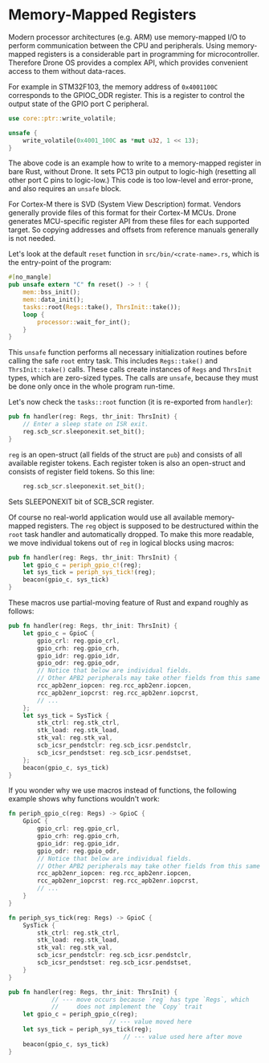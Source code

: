# Memory-Mapped Registers

Modern processor architectures (e.g. ARM) use memory-mapped I/O to perform
communication between the CPU and peripherals. Using memory-mapped registers is
a considerable part in programming for microcontroller. Therefore Drone OS
provides a complex API, which provides convenient access to them without
data-races.

For example in STM32F103, the memory address of `0x4001100C` corresponds to the
GPIOC_ODR register. This is a register to control the output state of the GPIO
port C peripheral.

```rust
use core::ptr::write_volatile;

unsafe {
    write_volatile(0x4001_100C as *mut u32, 1 << 13);
}
```

The above code is an example how to write to a memory-mapped register in bare
Rust, without Drone. It sets PC13 pin output to logic-high (resetting all other
port C pins to logic-low.) This code is too low-level and error-prone, and also
requires an `unsafe` block.

For Cortex-M there is SVD (System View Description) format. Vendors generally
provide files of this format for their Cortex-M MCUs. Drone generates
MCU-specific register API from these files for each supported target. So copying
addresses and offsets from reference manuals generally is not needed.

Let's look at the default `reset` function in `src/bin/<crate-name>.rs`, which
is the entry-point of the program:

```rust
#[no_mangle]
pub unsafe extern "C" fn reset() -> ! {
    mem::bss_init();
    mem::data_init();
    tasks::root(Regs::take(), ThrsInit::take());
    loop {
        processor::wait_for_int();
    }
}
```

This `unsafe` function performs all necessary initialization routines before
calling the safe `root` entry task. This includes `Regs::take()` and
`ThrsInit::take()` calls. These calls create instances of `Regs` and `ThrsInit`
types, which are zero-sized types. The calls are `unsafe`, because they must be
done only once in the whole program run-time.

Let's now check the `tasks::root` function (it is re-exported from `handler`):

```rust
pub fn handler(reg: Regs, thr_init: ThrsInit) {
    // Enter a sleep state on ISR exit.
    reg.scb_scr.sleeponexit.set_bit();
}
```

`reg` is an open-struct (all fields of the struct are `pub`) and consists of all
available register tokens. Each register token is also an open-struct and
consists of register field tokens. So this line:

```rust
    reg.scb_scr.sleeponexit.set_bit();
```

Sets SLEEPONEXIT bit of SCB_SCR register.

Of course no real-world application would use all available memory-mapped
registers. The `reg` object is supposed to be destructured within the `root`
task handler and automatically dropped. To make this more readable, we move
individual tokens out of `reg` in logical blocks using macros:

```rust
pub fn handler(reg: Regs, thr_init: ThrsInit) {
    let gpio_c = periph_gpio_c!(reg);
    let sys_tick = periph_sys_tick!(reg);
    beacon(gpio_c, sys_tick)
}
```

These macros use partial-moving feature of Rust and expand roughly as follows:

```rust
pub fn handler(reg: Regs, thr_init: ThrsInit) {
    let gpio_c = GpioC {
        gpio_crl: reg.gpio_crl,
        gpio_crh: reg.gpio_crh,
        gpio_idr: reg.gpio_idr,
        gpio_odr: reg.gpio_odr,
        // Notice that below are individual fields.
        // Other APB2 peripherals may take other fields from this same registers.
        rcc_apb2enr_iopcen: reg.rcc_apb2enr.iopcen,
        rcc_apb2enr_iopcrst: reg.rcc_apb2enr.iopcrst,
        // ...
    };
    let sys_tick = SysTick {
        stk_ctrl: reg.stk_ctrl,
        stk_load: reg.stk_load,
        stk_val: reg.stk_val,
        scb_icsr_pendstclr: reg.scb_icsr.pendstclr,
        scb_icsr_pendstset: reg.scb_icsr.pendstset,
    };
    beacon(gpio_c, sys_tick)
}
```

If you wonder why we use macros instead of functions, the following example
shows why functions wouldn't work:

```rust
fn periph_gpio_c(reg: Regs) -> GpioC {
    GpioC {
        gpio_crl: reg.gpio_crl,
        gpio_crh: reg.gpio_crh,
        gpio_idr: reg.gpio_idr,
        gpio_odr: reg.gpio_odr,
        // Notice that below are individual fields.
        // Other APB2 peripherals may take other fields from this same registers.
        rcc_apb2enr_iopcen: reg.rcc_apb2enr.iopcen,
        rcc_apb2enr_iopcrst: reg.rcc_apb2enr.iopcrst,
        // ...
    }
}

fn periph_sys_tick(reg: Regs) -> GpioC {
    SysTick {
        stk_ctrl: reg.stk_ctrl,
        stk_load: reg.stk_load,
        stk_val: reg.stk_val,
        scb_icsr_pendstclr: reg.scb_icsr.pendstclr,
        scb_icsr_pendstset: reg.scb_icsr.pendstset,
    }
}

pub fn handler(reg: Regs, thr_init: ThrsInit) {
            // --- move occurs because `reg` has type `Regs`, which
            //     does not implement the `Copy` trait
    let gpio_c = periph_gpio_c(reg);
                            // --- value moved here
    let sys_tick = periph_sys_tick(reg);
                                // --- value used here after move
    beacon(gpio_c, sys_tick)
}
```

